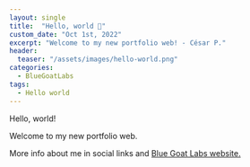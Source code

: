 ```yaml
---
layout: single
title:  "Hello, world 🐐"
custom_date: "Oct 1st, 2022"
excerpt: "Welcome to my new portfolio web! - César P."
header:
  teaser: "/assets/images/hello-world.png"
categories: 
  - BlueGoatLabs
tags:
  - Hello world
---
```

Hello, world!

Welcome to my new portfolio web. 

More info about me in social links and [Blue Goat Labs website.](https://www.gluegoatlabs.com)